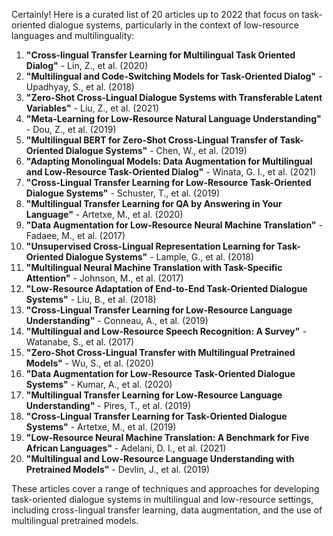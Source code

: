 Certainly! Here is a curated list of 20 articles up to 2022 that focus on task-oriented dialogue systems, particularly in the context of low-resource languages and multilinguality:

1. **"Cross-lingual Transfer Learning for Multilingual Task Oriented Dialog"** - Lin, Z., et al. (2020)
2. **"Multilingual and Code-Switching Models for Task-Oriented Dialog"** - Upadhyay, S., et al. (2018)
3. **"Zero-Shot Cross-Lingual Dialogue Systems with Transferable Latent Variables"** - Liu, Z., et al. (2021)
4. **"Meta-Learning for Low-Resource Natural Language Understanding"** - Dou, Z., et al. (2019)
5. **"Multilingual BERT for Zero-Shot Cross-Lingual Transfer of Task-Oriented Dialogue Systems"** - Chen, W., et al. (2019)
6. **"Adapting Monolingual Models: Data Augmentation for Multilingual and Low-Resource Task-Oriented Dialog"** - Winata, G. I., et al. (2021)
7. **"Cross-Lingual Transfer Learning for Low-Resource Task-Oriented Dialogue Systems"** - Schuster, T., et al. (2019)
8. **"Multilingual Transfer Learning for QA by Answering in Your Language"** - Artetxe, M., et al. (2020)
9. **"Data Augmentation for Low-Resource Neural Machine Translation"** - Fadaee, M., et al. (2017)
10. **"Unsupervised Cross-Lingual Representation Learning for Task-Oriented Dialogue Systems"** - Lample, G., et al. (2018)
11. **"Multilingual Neural Machine Translation with Task-Specific Attention"** - Johnson, M., et al. (2017)
12. **"Low-Resource Adaptation of End-to-End Task-Oriented Dialogue Systems"** - Liu, B., et al. (2018)
13. **"Cross-Lingual Transfer Learning for Low-Resource Language Understanding"** - Conneau, A., et al. (2019)
14. **"Multilingual and Low-Resource Speech Recognition: A Survey"** - Watanabe, S., et al. (2017)
15. **"Zero-Shot Cross-Lingual Transfer with Multilingual Pretrained Models"** - Wu, S., et al. (2020)
16. **"Data Augmentation for Low-Resource Task-Oriented Dialogue Systems"** - Kumar, A., et al. (2020)
17. **"Multilingual Transfer Learning for Low-Resource Language Understanding"** - Pires, T., et al. (2019)
18. **"Cross-Lingual Transfer Learning for Task-Oriented Dialogue Systems"** - Artetxe, M., et al. (2019)
19. **"Low-Resource Neural Machine Translation: A Benchmark for Five African Languages"** - Adelani, D. I., et al. (2021)
20. **"Multilingual and Low-Resource Language Understanding with Pretrained Models"** - Devlin, J., et al. (2019)

These articles cover a range of techniques and approaches for developing task-oriented dialogue systems in multilingual and low-resource settings, including cross-lingual transfer learning, data augmentation, and the use of multilingual pretrained models.